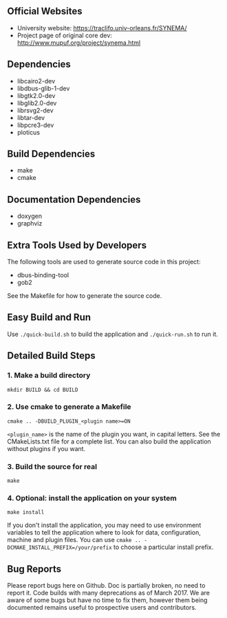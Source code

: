 ## Official Websites
* University website: https://traclifo.univ-orleans.fr/SYNEMA/
* Project page of original core dev: http://www.mupuf.org/project/synema.html


## Dependencies
* libcairo2-dev
* libdbus-glib-1-dev
* libgtk2.0-dev
* libglib2.0-dev
* librsvg2-dev
* libtar-dev
* libpcre3-dev
* ploticus


## Build Dependencies
* make
* cmake


## Documentation Dependencies
* doxygen
* graphviz


## Extra Tools Used by Developers
The following tools are used to generate source code in this project:

*  dbus-binding-tool
*  gob2

See the Makefile for how to generate the source code.


## Easy Build and Run
Use `./quick-build.sh` to build the application and `./quick-run.sh` to run it.


## Detailed Build Steps
### 1. Make a build directory

    mkdir BUILD && cd BUILD

### 2. Use cmake to generate a Makefile

    cmake .. -DBUILD_PLUGIN_<plugin name>=ON

`<plugin_name>` is the name of the plugin you want, in capital letters. See the
CMakeLists.txt file for a complete list. You can also build the application
without plugins if you want.

### 3. Build the source for real

    make

### 4. Optional: install the application on your system

    make install

If you don't install the application, you may need to use environment variables
to tell the application where to look for data, configuration, machine and
plugin files.
You can use `cmake .. -DCMAKE_INSTALL_PREFIX=/your/prefix` to choose a particular
install prefix.


## Bug Reports
Please report bugs here on Github. Doc is partially broken, no need to report it. Code builds with many deprecations as of March 2017.
We are aware of some bugs but have no time to fix them, however them being documented remains useful to prospective users and contributors.
